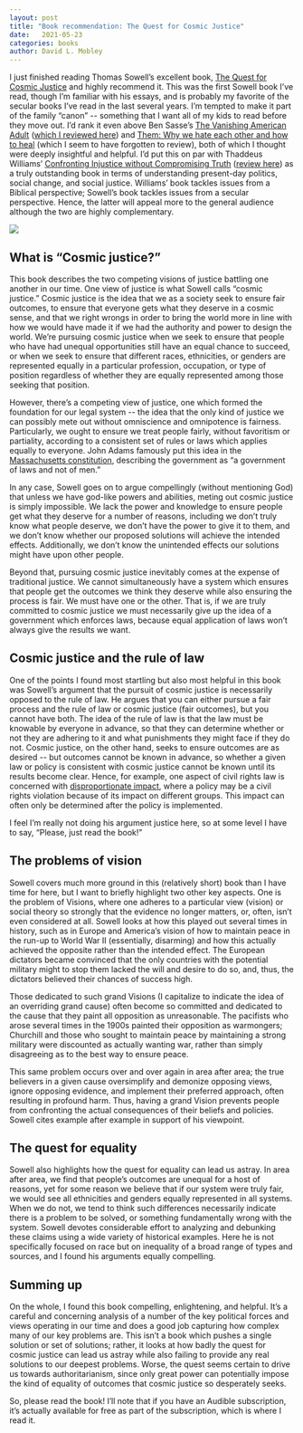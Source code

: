 ```yaml
---
layout: post
title: "Book recommendation: The Quest for Cosmic Justice"
date:   2021-05-23
categories: books
author: David L. Mobley
---
```


I just finished reading Thomas Sowell’s excellent book, [The Quest for Cosmic Justice](https://amzn.to/3vcFGPz) and highly recommend it. This was the first Sowell book I’ve read, though I’m familiar with his essays, and is probably my favorite of the secular books I’ve read in the last several years. I’m tempted to make it part of the family “canon” -- something that I want all of my kids to read before they move out. I’d rank it even above Ben Sasse’s [The Vanishing American Adult](https://amzn.to/2SQqPf5) ([which I reviewed here](https://heisfaithful.github.io/books/2020/12/10/Sasse.html)) and [Them: Why we hate each other and how to heal](https://amzn.to/3u5tLSg) (which I seem to have forgotten to review), both of which I thought were deeply insightful and helpful. I’d put this on par with Thaddeus Williams’ [Confronting Injustice without Compromising Truth](https://amzn.to/3tX7Z2Y) ([review here](https://heisfaithful.github.io/books/2021/04/17/Williams.html)) as a truly outstanding book in terms of understanding present-day politics, social change, and social justice. Williams’ book tackles issues from a Biblical perspective; Sowell’s book tackles issues from a secular perspective. Hence, the latter will appeal more to the general audience although the two are highly complementary.


<a href="https://www.amazon.com/Quest-for-Cosmic-Justice-audiobook/dp/B074TYLRY2?dchild=1&keywords=sowell+quest+cosmic+justice&qid=1621787909&sr=8-1&linkCode=li2&tag=davidlmobley-20&linkId=32cd0f09d44362337f9fa0d596c1fc2b&language=en_US&ref_=as_li_ss_il" target="_blank"><img border="0" src="//ws-na.amazon-adsystem.com/widgets/q?_encoding=UTF8&ASIN=B074TYLRY2&Format=_SL160_&ID=AsinImage&MarketPlace=US&ServiceVersion=20070822&WS=1&tag=davidlmobley-20&language=en_US" ></a><img src="https://ir-na.amazon-adsystem.com/e/ir?t=davidlmobley-20&language=en_US&l=li2&o=1&a=B074TYLRY2" width="1" height="1" border="0" alt="" style="border:none !important; margin:0px !important;" />


## What is “Cosmic justice?”

This book describes the two competing visions of justice battling one another in our time. One view of justice is what Sowell calls “cosmic justice.” Cosmic justice is the idea that we as a society seek to ensure fair outcomes, to ensure that everyone gets what they deserve in a cosmic sense, and that we right wrongs in order to bring the world more in line with how we would have made it if we had the authority and power to design the world. We’re pursuing cosmic justice when we seek to ensure that people who have had unequal opportunities still have an equal chance to succeed, or when we seek to ensure that different races, ethnicities, or genders are represented equally in a particular profession, occupation, or type of position regardless of whether they are equally represented among those seeking that position.

However, there’s a competing view of justice, one which formed the foundation for our legal system -- the idea that the only kind of justice we can possibly mete out without omniscience and omnipotence is fairness. Particularly, we ought to ensure we treat people fairly, without favoritism or partiality, according to a consistent set of rules or laws which applies equally to everyone. John Adams famously put this idea in the [Massachusetts constitution](https://www.cato.org/blog/government-laws-not-men), describing the government as “a government of laws and not of men.”

In any case, Sowell goes on to argue compellingly (without mentioning God) that unless we have god-like powers and abilities, meting out cosmic justice is simply impossible. We lack the power and knowledge to ensure people get what they deserve for a number of reasons, including we don’t truly know what people deserve, we don’t have the power to give it to them, and we don’t know whether our proposed solutions will achieve the intended effects. Additionally, we don’t know the unintended effects our solutions might have upon other people.

Beyond that, pursuing cosmic justice inevitably comes at the expense of traditional justice. We cannot simultaneously have a system which ensures that people get the outcomes we think they deserve while also ensuring the process is fair. We must have one or the other. That is, if we are truly committed to cosmic justice we must necessarily give up the idea of a government which enforces laws, because equal application of laws won’t always give the results we want.

## Cosmic justice and the rule of law

One of the points I found most startling but also most helpful in this book was Sowell’s argument that the pursuit of cosmic justice is necessarily opposed to the rule of law. He argues that you can either pursue a fair process and the rule of law or cosmic justice (fair outcomes), but you cannot have both. The idea of the rule of law is that the law must be knowable by everyone in advance, so that they can determine whether or not they are adhering to it and what punishments they might face if they do not. Cosmic justice, on the other hand, seeks to ensure outcomes are as desired -- but outcomes cannot be known in advance, so whether a given law or policy is consistent with cosmic justice cannot be known until its results become clear. Hence, for example, one aspect of civil rights law is concerned with [disproportionate impact](https://en.wikipedia.org/wiki/Disparate_impact), where a policy may be a civil rights violation because of its impact on different groups. This impact can often only be determined after the policy is implemented.

I feel I’m really not doing his argument justice here, so at some level I have to say, “Please, just read the book!”

## The problems of vision

Sowell covers much more ground in this (relatively short) book than I have time for here, but I want to briefly highlight two other key aspects. One is the problem of Visions, where one adheres to a particular view (vision) or social theory so strongly that the evidence no longer matters, or, often, isn’t even considered at all. Sowell looks at how this played out several times in history, such as in Europe and America’s vision of how to maintain peace in the run-up to World War II (essentially, disarming) and how this actually achieved the opposite rather than the intended effect. The European dictators became convinced that the only countries with the potential military might to stop them lacked the will and desire to do so, and, thus, the dictators believed their chances of success high.  

Those dedicated to such grand Visions (I capitalize to indicate the idea of an overriding grand cause) often become so committed and dedicated to the cause that they paint all opposition as unreasonable. The pacifists who arose several times in the 1900s painted their opposition as warmongers; Churchill and those who sought to maintain peace by maintaining a strong military were discounted as actually wanting war, rather than simply disagreeing as to the best way to ensure peace.

This same problem occurs over and over again in area after area; the true believers in a given cause oversimplify and demonize opposing views, ignore opposing evidence, and implement their preferred approach, often resulting in profound harm. Thus, having a grand Vision prevents people from confronting the actual consequences of their beliefs and policies. Sowell cites example after example in support of his viewpoint.

## The quest for equality

Sowell also highlights how the quest for equality can lead us astray. In area after area, we find that people’s outcomes are unequal for a host of reasons, yet for some reason we believe that if our system were truly fair, we would see all ethnicities and genders equally represented in all systems. When we do not, we tend to think such differences necessarily indicate there is a problem to be solved, or something fundamentally wrong with the system. Sowell devotes considerable effort to analyzing and debunking these claims using a wide variety of historical examples. Here he is not specifically focused on race but on inequality of a broad range of types and sources, and I found his arguments equally compelling.

## Summing up

On the whole, I found this book compelling, enlightening, and helpful. It’s a careful and concerning analysis of a number of the key political forces and views operating in our time and does a good job capturing how complex many of our key problems are. This isn’t a book which pushes a single solution or set of solutions; rather, it looks at how badly the quest for cosmic justice can lead us astray while also failing to provide any real solutions to our deepest problems. Worse, the quest seems certain to drive us towards authoritarianism, since only great power can potentially impose the kind of equality of outcomes that cosmic justice so desperately seeks.

So, please read the book! I’ll note that if you have an Audible subscription, it’s actually available for free as part of the subscription, which is where I read it.
